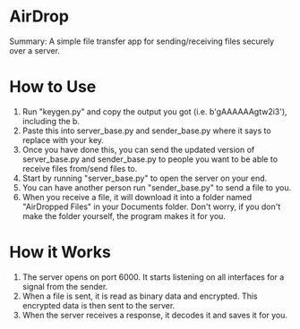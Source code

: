 # AirDrop

Summary: A simple file transfer app for sending/receiving files securely over a server.

# How to Use
1. Run "keygen.py" and copy the output you got (i.e. b'gAAAAAAgtw2i3'), including the b.
2. Paste this into server_base.py and sender_base.py where it says to replace with your key.
3. Once you have done this, you can send the updated version of server_base.py and sender_base.py to people you want to be able to receive files from/send files to.
4. Start by running "server_base.py" to open the server on your end.
5. You can have another person run "sender_base.py" to send a file to you.
7. When you receive a file, it will download it into a folder named "AirDropped Files" in your Documents folder. Don't worry, if you don't make the folder yourself, the program makes it for you.
# How it Works
1. The server opens on port 6000. It starts listening on all interfaces for a signal from the sender.
2. When a file is sent, it is read as binary data and encrypted. This encrypted data is then sent to the server.
3. When the server receives a response, it decodes it and saves it for you.
